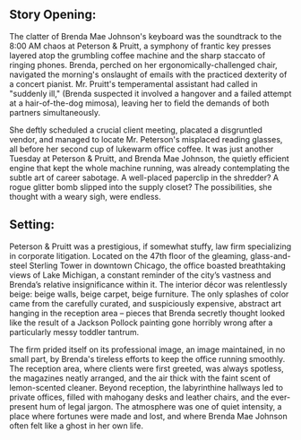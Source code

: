 ## Story Opening:

The clatter of Brenda Mae Johnson's keyboard was the soundtrack to the 8:00 AM chaos at Peterson & Pruitt, a symphony of frantic key presses layered atop the grumbling coffee machine and the sharp staccato of ringing phones. Brenda, perched on her ergonomically-challenged chair, navigated the morning's onslaught of emails with the practiced dexterity of a concert pianist. Mr. Pruitt's temperamental assistant had called in "suddenly ill," (Brenda suspected it involved a hangover and a failed attempt at a hair-of-the-dog mimosa), leaving her to field the demands of both partners simultaneously.

She deftly scheduled a crucial client meeting, placated a disgruntled vendor, and managed to locate Mr. Peterson's misplaced reading glasses, all before her second cup of lukewarm office coffee. It was just another Tuesday at Peterson & Pruitt, and Brenda Mae Johnson, the quietly efficient engine that kept the whole machine running, was already contemplating the subtle art of career sabotage. A well-placed paperclip in the shredder? A rogue glitter bomb slipped into the supply closet? The possibilities, she thought with a weary sigh, were endless.

## Setting:

Peterson & Pruitt was a prestigious, if somewhat stuffy, law firm specializing in corporate litigation. Located on the 47th floor of the gleaming, glass-and-steel Sterling Tower in downtown Chicago, the office boasted breathtaking views of Lake Michigan, a constant reminder of the city’s vastness and Brenda’s relative insignificance within it. The interior décor was relentlessly beige: beige walls, beige carpet, beige furniture. The only splashes of color came from the carefully curated, and suspiciously expensive, abstract art hanging in the reception area – pieces that Brenda secretly thought looked like the result of a Jackson Pollock painting gone horribly wrong after a particularly messy toddler tantrum.

The firm prided itself on its professional image, an image maintained, in no small part, by Brenda's tireless efforts to keep the office running smoothly. The reception area, where clients were first greeted, was always spotless, the magazines neatly arranged, and the air thick with the faint scent of lemon-scented cleaner. Beyond reception, the labyrinthine hallways led to private offices, filled with mahogany desks and leather chairs, and the ever-present hum of legal jargon. The atmosphere was one of quiet intensity, a place where fortunes were made and lost, and where Brenda Mae Johnson often felt like a ghost in her own life.

